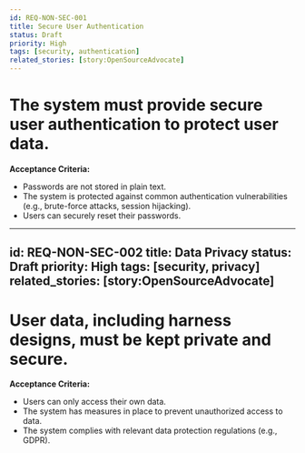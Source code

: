 ```yaml
---
id: REQ-NON-SEC-001
title: Secure User Authentication
status: Draft
priority: High
tags: [security, authentication]
related_stories: [story:OpenSourceAdvocate]
---
```


# The system must provide secure user authentication to protect user data.

**Acceptance Criteria:**
*   Passwords are not stored in plain text.
*   The system is protected against common authentication vulnerabilities (e.g., brute-force attacks, session hijacking).
*   Users can securely reset their passwords.

---
id: REQ-NON-SEC-002
title: Data Privacy
status: Draft
priority: High
tags: [security, privacy]
related_stories: [story:OpenSourceAdvocate]
---

# User data, including harness designs, must be kept private and secure.

**Acceptance Criteria:**
*   Users can only access their own data.
*   The system has measures in place to prevent unauthorized access to data.
*   The system complies with relevant data protection regulations (e.g., GDPR).
